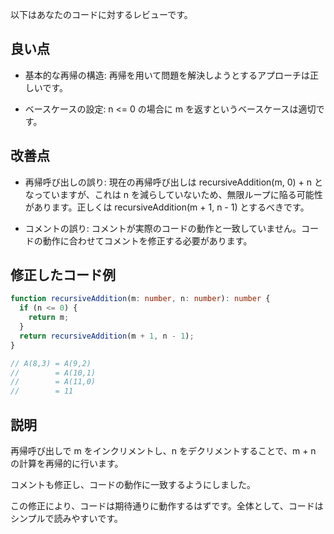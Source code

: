 以下はあなたのコードに対するレビューです。

## 良い点

- 基本的な再帰の構造: 再帰を用いて問題を解決しようとするアプローチは正しいです。

- ベースケースの設定: n <= 0 の場合に m を返すというベースケースは適切です。

## 改善点

- 再帰呼び出しの誤り: 現在の再帰呼び出しは recursiveAddition(m, 0) + n となっていますが、これは n を減らしていないため、無限ループに陥る可能性があります。正しくは recursiveAddition(m + 1, n - 1) とするべきです。

- コメントの誤り: コメントが実際のコードの動作と一致していません。コードの動作に合わせてコメントを修正する必要があります。

## 修正したコード例

```typescript
function recursiveAddition(m: number, n: number): number {
  if (n <= 0) {
    return m;
  }
  return recursiveAddition(m + 1, n - 1);
}

// A(8,3) = A(9,2)
//        = A(10,1)
//        = A(11,0)
//        = 11
```

## 説明

再帰呼び出しで m をインクリメントし、n をデクリメントすることで、m + n の計算を再帰的に行います。

コメントも修正し、コードの動作に一致するようにしました。

この修正により、コードは期待通りに動作するはずです。全体として、コードはシンプルで読みやすいです。
